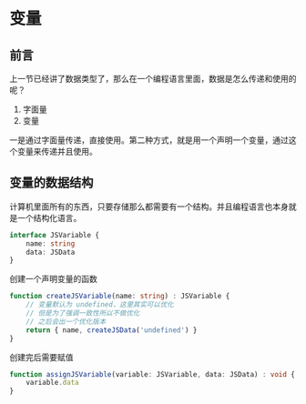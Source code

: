 # 变量

## 前言

上一节已经讲了数据类型了，那么在一个编程语言里面，数据是怎么传递和使用的呢？

1. 字面量
2. 变量

一是通过字面量传递，直接使用。第二种方式，就是用一个声明一个变量，通过这个变量来传递并且使用。


## 变量的数据结构

计算机里面所有的东西，只要存储那么都需要有一个结构。并且编程语言也本身就是一个结构化语言。

```TypeScript
interface JSVariable {
    name: string
    data: JSData
}
```

创建一个声明变量的函数

```TypeScript
function createJSVariable(name: string) : JSVariable {
    // 变量默认为 undefined，这里其实可以优化
    // 但是为了强调一致性所以不做优化
    // 之后会出一个优化版本
    return { name, createJSData('undefined') }
}
```

创建完后需要赋值

```TypeScript
function assignJSVariable(variable: JSVariable, data: JSData) : void {
    variable.data
}
```